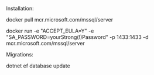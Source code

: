 ﻿Installation:

docker pull mcr.microsoft.com/mssql/server

docker run -e "ACCEPT_EULA=Y" -e "SA_PASSWORD=yourStrong(!)Password" -p 1433:1433 -d mcr.microsoft.com/mssql/server


Migrations:

dotnet ef database update